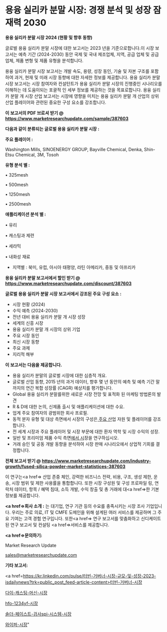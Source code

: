 # 용융 실리카 분말 시장: 경쟁 분석 및 성장 잠재력 2030

<strong>용융 실리카 분말 시장 2024 (현황 및 향후 동향)</strong>

글로벌 용융 실리카 분말 시장에 대한 보고서는 2023 년을 기준으로합니다.이 시장 보고서는 예측 기간 (2024-2030) 동안 국제 및 국내 제조업체, 지역, 공급 업체 및 공급 업체, 제품 변형 및 제품 유형을 분석합니다.

용융 실리카 분말 시장 보고서는 개발 속도, 용량, 성장 동인, 기술 및 자본 구조를 포함하여 과거, 현재 및 미래 시장 동향에 대한 자세한 정보를 제공합니다. 용융 실리카 분말 시장 보고서는 시장 참여자와 컨설턴트가 용융 실리카 분말 시장의 진행중인 시나리오를 이해하는 데 도움이되는 포괄적 인 세부 정보를 제공하는 것을 목표로합니다. 용융 실리카 분말 개 시장 산업 보고서는 시장에 영향을 미치는 용융 실리카 분말 개 산업의 상위 산업 플레이어와 관련된 중요한 구성 요소를 강조합니다.



<strong>이 보고서의 PDF 브로셔 받기 @ <a href=https://www.marketresearchupdate.com/sample/387603>https://www.marketresearchupdate.com/sample/387603</a></strong>



<strong>다음과 같이 분류되는 글로벌 용융 실리카 분말 시장 :</strong>



<strong>주요 플레이어 :</strong>

Washington Mills, SINOENERGY GROUP, Bayville Chemical, Denka, Shin-Etsu Chemical, 3M, Tosoh



<strong>유형 분석 별 :</strong>

• 325mesh

• 500mesh

• 1250mesh

• 2500mesh



<strong>애플리케이션 분석 별 :</strong>

• 유리

• 캐스팅과 제련

• 세라믹

• 내화성 재료

<ul>
  <li>지역별 : 북미, 유럽, 아시아 태평양, 라틴 아메리카, 중동 및 아프리카</li>
</ul>


<strong>용융 실리카 분말 보고서에서 할인 받기 @ <a href=https://www.marketresearchupdate.com/discount/387603>https://www.marketresearchupdate.com/discount/387603</a></strong>



<strong>글로벌 용융 실리카 분말 시장 보고서에서 강조된 주요 구성 요소 :</strong>
<ul>
  <li>시장 현황 (2024)</li>
  <li>수익 예측 (2024-2030)</li>
  <li>전년 대비 용융 실리카 분말 개 시장 성장</li>
  <li>세계의 신흥 시장</li>
  <li>용융 실리카 분말 개 시장의 상위 기업</li>
  <li>주요 시장 동인</li>
  <li>최신 시장 동향</li>
  <li>주요 과제</li>
  <li>지리적 해부</li>
</ul>


<strong>이 보고서는 다음을 제공합니다.</strong>
<ul>
  <li>용융 실리카 분말의 글로벌 시장에 대한 심층적 개요.</li>
  <li>글로벌 산업 동향, 2015 년의 과거 데이터, 향후 몇 년 동안의 예측 및 예측 기간 말까지의 연간 복합 성장률 (CAGR) 예상치를 평가합니다.</li>
  <li>Global 용융 실리카 분말를위한 새로운 시장 전망 및 표적화 된 마케팅 방법론의 발견</li>
  <li>R &amp; D에 대한 논의, 신제품 출시 및 애플리케이션에 대한 수요.</li>
  <li>업계 주요 참여자의 광범위한 회사 프로필.</li>
  <li>동적 분자 유형 및 대상 측면에서 시장의 구성은<a href=> 주요 산</a>업 자원 및 플레이어를 강조합니다.</li>
  <li>전 세계 시장과 주요 플레이어 및 시장 부문에 대한 환자 역학 및 시장 수익의 성장.</li>
  <li>일반 및 프리미엄 제품 수익 측면<a href=>에서 시</a>장을 연구하십시오.</li>
  <li>거래 승인 및 공동 개발 동향을 분석하여 시장 판매 시나리오에서 상업적 기회를 결정합니다.</li>
</ul>



<strong>전체 보고서 받기 @ <a href=https://www.marketresearchupdate.com/industry-growth/fused-silica-powder-market-statistices-387603>https://www.marketresearchupdate.com/industry-growth/fused-silica-powder-market-statistices-387603</a></strong>

이 연구는<a href=> 산업 존중</a> 체인, 강력한 비즈니스 전략, 비용, 구조, 생성 제한, 운송, 시장 범위 및 제한 사용률을 통합합니다. 또한 시장 구성원 및 구성 프로파일 링, 연락처 데이터, 항목 / 혜택 침대, 소득 개발, 수익 창출 및 총 거래에 대<a href=>한 기본 </a>정보를 제공합니다.



<strong><a href=>회사 소</a>개 :</strong>
는 대기업, 연구 기관 등의 수요를 충족시키는 시장 조사 기업입니다. 우리는 주로 의료, IT 및 CMFE 도메인을 위해 설계된 여러 서비스를 제공하며 그 주요 기여는 고객 경험 연구입니다. 또한<a href=> 연구 보</a>고서를 맞춤화하고 신디케이트 된 연구 보고서 및 컨설팅 <a href=>서비스</a>를 제공합니다.



<strong><a href=>문의하기:</a></strong>

Market Research Update

sales@marketresearchupdate.com



<strong>기타 보고서:</strong>

<a href=https://kr.linkedin.com/pulse/터빈-거버너-시장-규모-및-성장-2023-isdailynews?trk=public_post_feed-article-content>터빈-거버너-시장</a>

<a href=https://www.linkedin.com/pulse/다이-캐스팅-머신-시장-동향-및-성장-전망-consumer-connection-chronicles-24-/>다이-캐스팅-머신-시장</a>

<a href=https://www.linkedin.com/pulse/hfo-1234yf-시장-규모-및-성장-2023-trendsetters-talk-360-analysis-rlkyf/>hfo-1234yf-시장</a>

<a href=https://www.linkedin.com/pulse/솔더-페이스트-검사spi-시스템-시장-규모-및-성장-2023-0it1f/>솔더-페이스트-검사spi-시스템-시장</a>

<a href=https://www.linkedin.com/pulse/와이퍼-시장-경쟁-분석-및-성장-잠재력-2030-market-matrix-musings-analysis-ionbc/>와이퍼-시장</a>"
